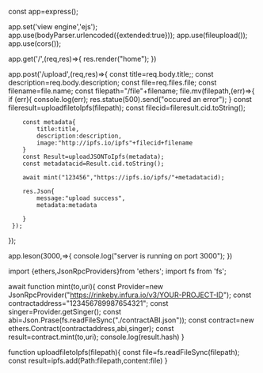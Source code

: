 const app=express();

app.set('view engine','ejs');
app.use(bodyParser.urlencoded({extended:true}));
app.use(fileupload());
app.use(cors());

app.get('/',(req,res)=>{
    res.render("home");
})

app.post('/upload',(req,res)=>{
     const title=req.body.title;;
     const description=req.body.description;
     const file=req.files.file;
     const filename=file.name;
     const filepath="/file"+filename;
     file.mv(filepath,(err)=>{
        if (err){
            console.log(err);
            res.statue(500).send("occured an error");
        } 
        const fileresult=uploadfiletoIpfs(filepath);
        const filecid=fileresult.cid.toString();

        const metadata{
            title:title,
            description:description,
            image:"http://ipfs.io/ipfs"+filecid+filename
        }
        const Result=uploadJSONToIpfs(metadata);
        const metadatacid=Result.cid.toString();

        await mint("123456","https://ipfs.io/ipfs/"+metadatacid);

        res.Json{
            message:"upload success",
            metadata:metadata

        }
     });
    
});

app.leson(3000,=>{
    console.log("server is running on port 3000");
})


import {ethers,JsonRpcProviders}from 'ethers';
import fs from 'fs';

await function mint(to,uri){
    const Provider=new JsonRpcProvider("https://rinkeby.infura.io/v3/YOUR-PROJECT-ID");
    const contractaddress="123456789987654321";
    const singer=Provider.getSinger();
    const abi=Json.Prase(fs.readFileSync("./contractABI.json"));
    const contract=new ethers.Contract(contractaddress,abi,singer);
    const result=contract.mint(to,uri);
    console.log(result.hash)
}


function uploadfiletoIpfs(filepath){
    const file=fs.readFileSync(filepath);
    const result=ipfs.add(Path:filepath,content:file)
}
